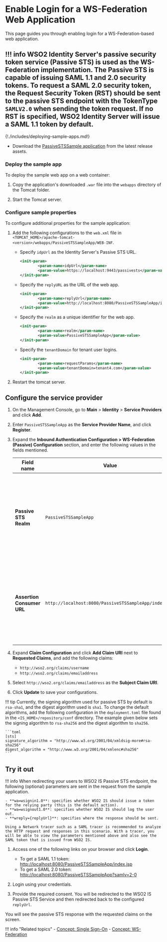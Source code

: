 # Enable Login for a WS-Federation Web Application

This page guides you through enabling login for a WS-Federation-based web application.

!!! info
    WSO2 Identity Server's passive security token service (Passive STS) is used as the WS-Federation implementation.
    The Passive STS is capable of issuing SAML 1.1 and 2.0 security tokens. To request a SAML 2.0 security token, the Request Security Token (RST) should be sent to the passive STS endpoint with the TokenType `SAMLV2.0` when sending the token request. If no RST is specified, WSO2 Identity Server will issue a SAML 1.1 token by default.
---

{!./includes/deploying-sample-apps.md!}

- Download the [PassiveSTSSample application](https://github.com/wso2/samples-is/releases/download/v4.5.2/PassiveSTSSampleApp.war) from the latest release assets.

### Deploy the sample app

To deploy the sample web app on a web container:

1. Copy the application's downloaded `.war` file into the `webapps` directory of the Tomcat folder.

2. Start the Tomcat server.

### Configure sample properties

To configure additional properties for the sample application:

1. Add the following configurations to the `web.xml` file in `<TOMCAT_HOME>/apache-tomcat-<version>/webapps/PassiveSTSSampleApp/WEB-INF`.
    - Specify `idpUrl` as the Identity Server's Passive STS URL.
        ``` xml
        <init-param>
                <param-name>idpUrl</param-name>
                <param-value>https://localhost:9443/passivests</param-value>
        </init-param> 
        ```

    - Specify the `replyURL` as the URL of the web app.
        ``` xml
        <init-param>
                <param-name>replyUrl</param-name>
                <param-value>http://localhost:8080/PassiveSTSSampleApp/index.jsp</param-value>
        </init-param>
        ```

    - Specify the ` realm ` as a unique identifier for the web app.
        ``` xml
        <init-param>
                <param-name>realm</param-name>
                <param-value>PassiveSTSSampleApp</param-value>
        </init-param> 
        ```

    - Specify the ` tenantDomain ` for tenant user logins.
        ``` xml
        <init-param>
                <param-name>requestParams</param-name>
                <param-value>tenantDomain=tenant4.com</param-value>
        </init-param>
        ```

2. Restart the tomcat server.

## Configure the service provider

1. On the Management Console, go to **Main** > **Identity** > **Service Providers** and click **Add**.

2. Enter `PassiveSTSSampleApp` as the **Service Provider Name**, and click **Register**.

3. Expand the **Inbound Authentication Configuration > WS-Federation (Passive) Configuration** section, and enter the following values in the fields mentioned.

    | Field name | Value | Description  |
    |------------|-------|--------------|
    | **Passive STS Realm** | `PassiveSTSSampleApp`  | This should be a unique identifier for the web app. Provide the same realm name given to the web app you are configuring WS-Federation for. |
    | **Assertion Consumer URL**    | `http://localhost:8080/PassiveSTSSampleApp/index.jsp`    | Provide the URL of the web app you are configuring WS-Federation for. This endpoint URL will handle the token response. |

4. Expand **Claim Configuration** and click **Add Claim URI** next to **Requested Claims**, and add the following claims:

    - `http://wso2.org/claims/username`
    - `http://wso2.org/claims/emailaddress`

5. Select `http://wso2.org/claims/emailaddress` as the **Subject Claim URI**.

6. Click **Update** to save your configurations.

!!! tip
    Currently, the signing algorithm used for passive STS by default is `rsa-sha1`, and the digest algorithm used is `sha1`. 
    To change the default algorithms, add the following configuration in the `deployment.toml` file found in the `<IS_HOME>/repository/conf` directory.
    The example given below sets the signing algorithm to `rsa-sha256` and the digest algorithm to `sha256`.

    ```toml
    [sts]
    signature_algorithm = "http://www.w3.org/2001/04/xmldsig-more#rsa-sha256"
    digest_algorithm = "http://www.w3.org/2001/04/xmlenc#sha256"
    ```

## Try it out

!!! info
    When redirecting your users to WSO2 IS Passive STS endpoint, the following (optional) parameters are sent in the request from the sample application.

	- **wa=wsignin1.0**: specifies whether WSO2 IS should issue a token for the relying party (this is the default action).
    - **wa=wsignout1.0**: specifies whether WSO2 IS should log the user out.
    - **wreply={replyUrl}**: specifies where the response should be sent.

	Using a Network tracer such as a SAML tracer is recommended to analyze the HTTP request and responses in this scenario. With a tracer, you will be able to view the parameters mentioned above and also see the SAML token that is issued from WSO2 IS.

1. Access one of the following links on your browser and click **Login**.
    - To get a SAML 1.1 token: <http://localhost:8080/PassiveSTSSampleApp/index.jsp>
    - To get a SAML 2.0 token: <http://localhost:8080/PassiveSTSSampleApp?samlv=2-0>

2. Login using your credentials.

3. Provide the required consent. You will be redirected to the WSO2 IS Passive STS Service and then redirected back to the configured `replyUrl`.

You will see the passive STS response with the requested claims on the screen.

!!! info "Related topics"
    - [Concept: Single Sign-On]({{base_path}}/references/concepts/single-sign-on)
    - [Concept: WS-Federation]({{base_path}}/references/concepts/authentication/intro-ws-federation)